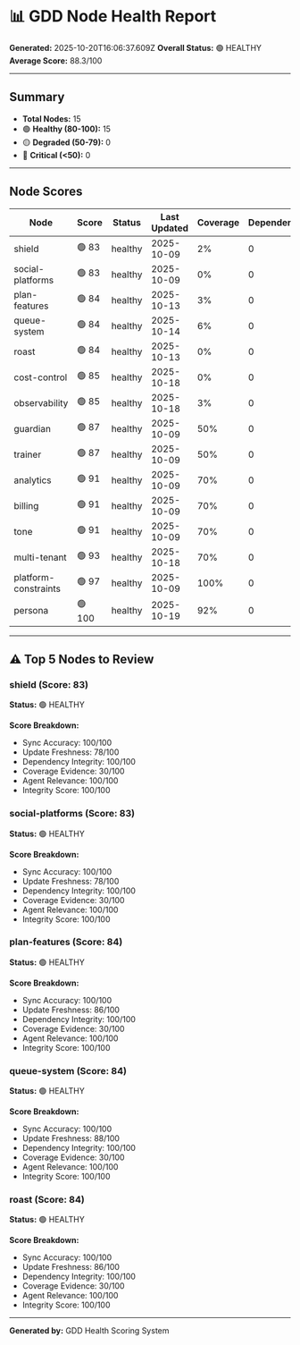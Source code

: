 # 📊 GDD Node Health Report

**Generated:** 2025-10-20T16:06:37.609Z
**Overall Status:** 🟢 HEALTHY
**Average Score:** 88.3/100

---

## Summary

- **Total Nodes:** 15
- 🟢 **Healthy (80-100):** 15
- 🟡 **Degraded (50-79):** 0
- 🔴 **Critical (<50):** 0

---

## Node Scores

| Node | Score | Status | Last Updated | Coverage | Dependencies | Issues |
|------|-------|--------|--------------|----------|--------------|--------|
| shield | 🟢 83 | healthy | 2025-10-09 | 2% | 0 | 0 |
| social-platforms | 🟢 83 | healthy | 2025-10-09 | 0% | 0 | 0 |
| plan-features | 🟢 84 | healthy | 2025-10-13 | 3% | 0 | 0 |
| queue-system | 🟢 84 | healthy | 2025-10-14 | 6% | 0 | 0 |
| roast | 🟢 84 | healthy | 2025-10-13 | 0% | 0 | 0 |
| cost-control | 🟢 85 | healthy | 2025-10-18 | 0% | 0 | 0 |
| observability | 🟢 85 | healthy | 2025-10-18 | 3% | 0 | 0 |
| guardian | 🟢 87 | healthy | 2025-10-09 | 50% | 0 | 0 |
| trainer | 🟢 87 | healthy | 2025-10-09 | 50% | 0 | 0 |
| analytics | 🟢 91 | healthy | 2025-10-09 | 70% | 0 | 0 |
| billing | 🟢 91 | healthy | 2025-10-09 | 70% | 0 | 0 |
| tone | 🟢 91 | healthy | 2025-10-09 | 70% | 0 | 0 |
| multi-tenant | 🟢 93 | healthy | 2025-10-18 | 70% | 0 | 0 |
| platform-constraints | 🟢 97 | healthy | 2025-10-09 | 100% | 0 | 0 |
| persona | 🟢 100 | healthy | 2025-10-19 | 92% | 0 | 0 |

---

## ⚠️ Top 5 Nodes to Review

### shield (Score: 83)

**Status:** 🟢 HEALTHY

**Score Breakdown:**
- Sync Accuracy: 100/100
- Update Freshness: 78/100
- Dependency Integrity: 100/100
- Coverage Evidence: 30/100
- Agent Relevance: 100/100
- Integrity Score: 100/100


### social-platforms (Score: 83)

**Status:** 🟢 HEALTHY

**Score Breakdown:**
- Sync Accuracy: 100/100
- Update Freshness: 78/100
- Dependency Integrity: 100/100
- Coverage Evidence: 30/100
- Agent Relevance: 100/100
- Integrity Score: 100/100


### plan-features (Score: 84)

**Status:** 🟢 HEALTHY

**Score Breakdown:**
- Sync Accuracy: 100/100
- Update Freshness: 86/100
- Dependency Integrity: 100/100
- Coverage Evidence: 30/100
- Agent Relevance: 100/100
- Integrity Score: 100/100


### queue-system (Score: 84)

**Status:** 🟢 HEALTHY

**Score Breakdown:**
- Sync Accuracy: 100/100
- Update Freshness: 88/100
- Dependency Integrity: 100/100
- Coverage Evidence: 30/100
- Agent Relevance: 100/100
- Integrity Score: 100/100


### roast (Score: 84)

**Status:** 🟢 HEALTHY

**Score Breakdown:**
- Sync Accuracy: 100/100
- Update Freshness: 86/100
- Dependency Integrity: 100/100
- Coverage Evidence: 30/100
- Agent Relevance: 100/100
- Integrity Score: 100/100


---

**Generated by:** GDD Health Scoring System

